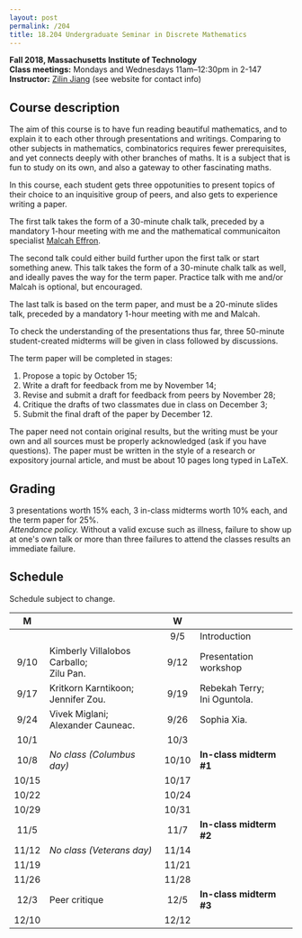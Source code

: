 ```yaml
---
layout: post
permalink: /204
title: 18.204 Undergraduate Seminar in Discrete Mathematics
---
```

**Fall 2018, Massachusetts Institute of Technology**  
**Class meetings:** Mondays and Wednesdays 11am–12:30pm in 2-147  
**Instructor:** [Zilin Jiang](/) (see website for contact info)

## Course description

The aim of this course is to have fun reading beautiful mathematics, and to explain it to
each other through presentations and writings.
Comparing to other subjects in mathematics, combinatorics requires fewer prerequisites, and yet
connects deeply with other branches of maths. It is a subject that is fun to study on its own, and also
a gateway to other fascinating maths.

In this course, each student gets three oppotunities to present topics of their choice to
an inquisitive group of peers, and also gets to experience writing a paper.

The first talk takes the form of a 30-minute chalk talk, preceded by a mandatory 1-hour meeting with me and
the mathematical communicaiton specialist [Malcah Effron](https://cmsw.mit.edu/profile/malcah-effron/).

The second talk could either build further upon the first talk or start something anew.
This talk takes the form of a 30-minute chalk talk as well, and ideally paves the way for the term paper.
Practice talk with me and/or Malcah is optional, but encouraged.

The last talk is based on the term paper, and must be a 20-minute slides talk, preceded by a mandatory 1-hour meeting with me and Malcah.

To check the understanding of the presentations thus far, three 50-minute student-created midterms
will be given in class followed by discussions.

The term paper will be completed in stages:
1. Propose a topic by October 15;
1. Write a draft for feedback from me by November 14;
1. Revise and submit a draft for feedback from peers by November 28;
1. Critique the drafts of two classmates due in class on December 3;
1. Submit the final draft of the paper by December 12.

The paper need not contain original results, but the writing must be your own and all sources must be properly
acknowledged (ask if you have questions). The paper must be written in the style of a research or expository journal
article, and must be about 10 pages long typed in LaTeX.

## Grading

3 presentations worth 15% each, 3 in-class midterms worth 10% each, and the term paper for 25%.  
*Attendance policy.* Without a valid excuse such as illness, failure to show up at one's own talk or more than three failures to attend the classes results an immediate failure.


## Schedule

Schedule subject to change.

| M     |   | W |   |
|:-------:|---|:---:|---|
|       |   | 9/5 | Introduction |
| 9/10  | Kimberly Villalobos Carballo;<br>Zilu Pan. | 9/12 | Presentation workshop |
| 9/17  | Kritkorn Karntikoon;<br>Jennifer Zou. | 9/19 | Rebekah Terry;<br>Ini Oguntola. |
| 9/24  | Vivek Miglani;<br>Alexander Cauneac. | 9/26 | Sophia Xia. |
| 10/1  |   | 10/3 |  |
| 10/8  | _No class (Columbus day)_ | 10/10 | **In-class midterm #1** |
| 10/15 |   | 10/17 |  |
| 10/22 |   | 10/24 |  |
| 10/29 |   | 10/31 |  |
| 11/5  |   | 11/7  | **In-class midterm #2** |
| 11/12 | _No class (Veterans day)_ | 11/14 |  |
| 11/19 |   | 11/21 |  |
| 11/26 |   | 11/28 |  |
| 12/3  | Peer critique | 12/5  | **In-class midterm #3** |
| 12/10 |   | 12/12 |  |
